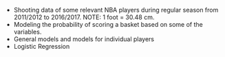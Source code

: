+ Shooting data of some relevant NBA players during regular season from 2011/2012 to 2016/2017. NOTE: 1 foot = 30.48 cm. 
+ Modeling the probability of scoring a basket based on some of the variables.
+ General models and models for individual players
+ Logistic Regression
